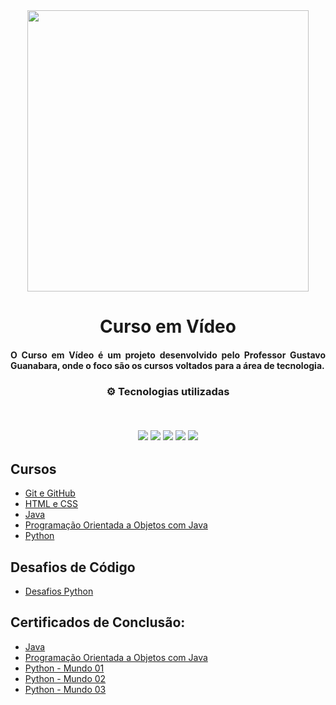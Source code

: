 <div align="center">
<img src="https://github.com/ThiagoMonts/cursoEmVideo/blob/main/cursoemvideo-logo.png" width="450px"> 
</div>

<h1 align="center">Curso em Vídeo</h1>
<h4 align="justify"> O Curso em Vídeo é um projeto desenvolvido pelo Professor Gustavo Guanabara, onde o foco são os cursos voltados para a área de tecnologia. </h4>

<h3 align="center">
⚙️ Tecnologias utilizadas

<p>&nbsp;</p>
<img src="https://img.shields.io/badge/css3-%231572B6.svg?style=for-the-badge&logo=css3&logoColor=white"/>
<img src="https://img.shields.io/badge/git-%23F05033.svg?style=for-the-badge&logo=git&logoColor=white"/>
<img src="https://img.shields.io/badge/html5-%23E34F26.svg?style=for-the-badge&logo=html5&logoColor=white"/>
<img src="https://img.shields.io/badge/java-%23ED8B00.svg?style=for-the-badge&logo=java&logoColor=white">
<img src="https://img.shields.io/badge/Python-14354C?style=for-the-badge&logo=python&logoColor=white">
</h3>

## Cursos

- [Git e GitHub](https://github.com/ThiagoMonts/cursoEmVideo/tree/main/gitGitHub)
- [HTML e CSS](https://github.com/ThiagoMonts/cursoEmVideo/tree/main/HTML%20e%20CSS)
- [Java](https://github.com/ThiagoMonts/cursoEmVideo/tree/main/Java)
- [Programação Orientada a Objetos com Java](https://github.com/ThiagoMonts/cursoEmVideo/tree/main/Programa%C3%A7%C3%A3o%20Orientada%20a%20Objetos%20Java)
- [Python](https://github.com/ThiagoMonts/cursoEmVideo/tree/main/Python)

## Desafios de Código

- [Desafios Python](https://github.com/ThiagoMonts/cursoEmVideo/tree/main/Python/desafiosPython)


## Certificados de Conclusão:
- [Java](https://github.com/ThiagoMonts/cursoEmVideo/blob/main/Certificados/Thiago-Honorato-da-Silva-Java-Basico-40-Horas-Certificado-Curso-em-Video.pdf)
- [Programação Orientada a Objetos com Java](https://github.com/ThiagoMonts/cursoEmVideo/blob/main/Certificados/Thiago-Honorato-da-Silva-Java-POO-40-Horas-Certificado-Curso-em-Video.pdf)
- [Python - Mundo 01](https://github.com/ThiagoMonts/cursoEmVideo/blob/main/Certificados/Thiago-Honorato-da-Silva-Python-3-8211-Mundo-1-40-Horas-Certificado-Curso-em-Video.pdf)
- [Python - Mundo 02](https://github.com/ThiagoMonts/cursoEmVideo/blob/main/Certificados/Thiago-Honorato-da-Silva-Python-3-8211-Mundo-2-40-Horas-Certificado-Curso-em-Video.pdf)
- [Python - Mundo 03](https://github.com/ThiagoMonts/cursoEmVideo/blob/main/Certificados/Thiago-Honorato-da-Silva-Python-3-8211-Mundo-3-40-Horas-Certificado-Curso-em-Video.pdf)


